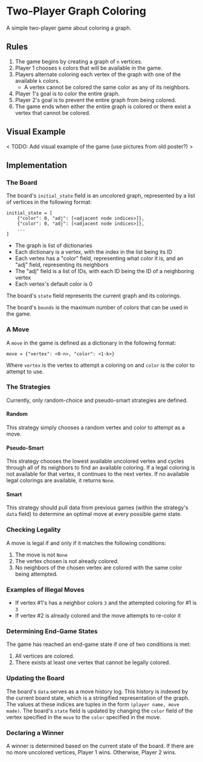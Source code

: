 # Two-Player Graph Coloring

A simple two-player game about coloring a graph.

## Rules

1. The game begins by creating a graph of `n` vertices.
2. Player 1 chooses `k` colors that will be available in the game.
3. Players alternate coloring each vertex of the graph with one of the available `k` colors.
   - A vertex cannot be colored the same color as any of its neighbors.
4. Player 1's goal is to color the entire graph.
5. Player 2's goal is to prevent the entire graph from being colored.
6. The game ends when either the entire graph is colored or there exist a vertex that cannot be colored.

## Visual Example

< TODO: Add visual example of the game (use pictures from old poster?) >

## Implementation

### The Board

The board's `initial_state` field is an uncolored graph, represented by a list of vertices in the following format:

```
initial_state = [
    {"color": 0, "adj": [<adjacent node indices>]},
    {"color": 0, "adj": [<adjacent node indices>]},
    ...
]
```

- The graph is list of dictionaries
- Each dictionary is a vertex, with the index in the list being its ID
- Each vertex has a "color" field, representing what color it is, and an "adj" field, representing its neighbors
- The "adj" field is a list of IDs, with each ID being the ID of a neighboring vertex
- Each vertex's default color is 0

The board's `state` field represents the current graph and its colorings.

The board's `bounds` is the maximum number of colors that can be used in the game.

### A Move

A `move` in the game is defined as a dictionary in the following format:

```
move = {"vertex": <0-n>, "color": <1-k>}
```

Where `vertex` is the vertex to attempt a coloring on and `color` is the color to attempt to use.

### The Strategies

Currently, only random-choice and pseudo-smart strategies are defined.

#### Random

This strategy simply chooses a random vertex and color to attempt as a move.

#### Pseudo-Smart

This strategy chooses the lowest available uncolored vertex and cycles through all of its neighbors to find an available coloring.
If a legal coloring is not available for that vertex, it continues to the next vertex.
If no available legal colorings are available, it returns `None`.

#### Smart

This strategy should pull data from previous games (within the strategy's `data` field) to determine an optimal move at every possible game state.

### Checking Legality

A move is legal if and only if it matches the following conditions:

1. The move is not `None`
2. The vertex chosen is not already colored.
3. No neighbors of the chosen vertex are colored with the same color being attempted.

### Examples of Illegal Moves

- If vertex #1's has a neighbor colors `3` and the attempted coloring for #1 is `3`
- If vertex #2 is already colored and the move attempts to re-color it

### Determining End-Game States

The game has reached an end-game state if one of two conditions is met:

1. All vertices are colored.
2. There exists at least one vertex that cannot be legally colored.

### Updating the Board

The board's `data` serves as a move history log.
This history is indexed by the current board state, which is a stringified representation of the graph.
The values at these indices are tuples in the form `(player name, move made)`.
The board's `state` field is updated by changing the `color` field of the vertex specified in the `move` to the `color` specified in the move.

### Declaring a Winner

A winner is determined based on the current state of the board.
If there are no more uncolored vertices, Player 1 wins.
Otherwise, Player 2 wins.
